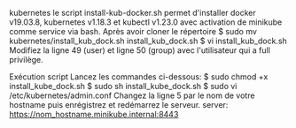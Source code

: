  kubernetes
le script install-kub-docker.sh permet d'installer docker v19.03.8, kubernetes v1.18.3 et kubectl v1.23.0 avec activation de minikube comme service via bash.
Après avoir cloner le répertoire
$ sudo mv kubernetes/install_kub_dock.sh install_kub_dock.sh
$ vi install_kub_dock.sh
Modifiez la ligne 49 (user) et ligne 50 (group) avec l'utilisateur qui a full privilège.

Exécution script
Lancez les commandes ci-dessous:
$ sudo chmod +x install_kube_dock.sh
$ sudo sh install_kube_dock.sh
$ sudo vi /etc/kubernetes/admin.conf
Changez la ligne 5 par le nom de votre hostname puis enrégistrez et redémarrez le serveur. server: https://nom_hostname.minikube.internal:8443

